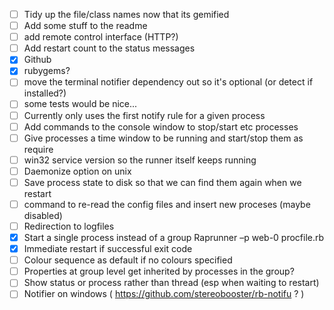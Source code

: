
- [ ] Tidy up the file/class names now that its gemified
- [ ] Add some stuff to the readme
- [ ] add remote control interface  (HTTP?)
- [ ] Add restart count to the status messages
- [x] Github
- [x] rubygems?
- [ ] move the terminal notifier dependency out so it's optional  (or detect if installed?)
- [ ] some tests would be nice...
- [ ] Currently only uses the first notify rule for a given process
- [ ] Add commands to the console window to stop/start etc processes
- [ ] Give processes a time window to be running and start/stop them as require
- [ ] win32 service version so the runner itself keeps running
- [ ] Daemonize option on unix
- [ ] Save process state to disk so that we can find them again when we restart
- [ ] command to re-read the config files and insert new proceses (maybe disabled)
- [ ] Redirection to logfiles
- [x] Start a single process instead of a group
                Raprunner –p web-0 procfile.rb
- [x] Immediate restart if successful exit code
- [ ] Colour sequence as default if no colours specified
- [ ] Properties at group level get inherited by processes in the group?
- [ ] Show status or process rather than thread  (esp when waiting to restart)
- [ ] Notifier on windows  ( https://github.com/stereobooster/rb-notifu ? )
